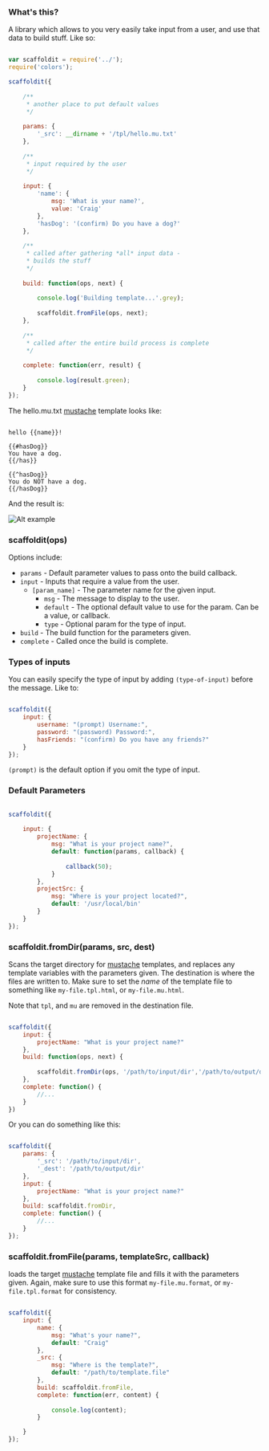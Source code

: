 
### What's this?

A library which allows to you very easily take input from a user, and use that data to build stuff. Like so: 


```javascript

var scaffoldit = require('../');
require('colors');

scaffoldit({
	
	/**
	 * another place to put default values
	 */
	
	params: {
		'_src': __dirname + '/tpl/hello.mu.txt'
	},
	
	/**
	 * input required by the user
	 */
	
	input: {
		'name': {
			msg: 'What is your name?',
			value: 'Craig'
		},
		'hasDog': '(confirm) Do you have a dog?'
	},
	
	/**
	 * called after gathering *all* input data - 
	 * builds the stuff
	 */
	
	build: function(ops, next) {
		
		console.log('Building template...'.grey);
		
		scaffoldit.fromFile(ops, next);
	},
	
	/**
	 * called after the entire build process is complete
	 */
	
	complete: function(err, result) {
		
		console.log(result.green);
	}
});

````

The hello.mu.txt [mustache](https://github.com/janl/mustache.js) template looks like:


````text

hello {{name}}!

{{#hasDog}}
You have a dog.
{{/has}}

{{^hasDog}}
You do NOT have a dog.
{{/hasDog}}

````

And the result is: 

![Alt example](http://i.imgur.com/3Q9Fa.png)


### scaffoldit(ops)

Options include:

- `params` - Default parameter values to pass onto the build callback.
- `input` - Inputs that require a value from the user.
	- `[param_name]` - The parameter name for the given input.
		- `msg` - The message to display to the user.
		- `default` - The optional default value to use for the param. Can be a value, or callback.
		- `type` - Optional param for the type of input.
- `build` - The build function for the parameters given.
- `complete` - Called once the build is complete.


### Types of inputs

You can easily specify the type of input by adding `(type-of-input)` before the message. Like to:

````javascript

scaffoldit({
	input: {
		username: "(prompt) Username:",
		password: "(password) Password:",
		hasFriends: "(confirm) Do you have any friends?"
	}
});

````

`(prompt)` is the default option if you omit the type of input.


### Default Parameters

````javascript

scaffoldit({
	
	input: {
		projectName: {
			msg: "What is your project name?",
			default: function(params, callback)	{ 
				
				callback(50);
			}
		},
		projectSrc: {
			msg: "Where is your project located?",
			default: '/usr/local/bin'
		}
	}
});

````


### scaffoldit.fromDir(params, src, dest)

Scans the target directory for [mustache](https://github.com/janl/mustache.js) templates, and replaces any template variables with the parameters given. The destination is where the files are written to. Make sure to set the *name* of the template file to something like `my-file.tpl.html`, or `my-file.mu.html`.

Note that `tpl`, and `mu` are removed in the destination file.

````javascript

scaffoldit({
	input: {
		projectName: "What is your project name?"
	},
	build: function(ops, next) {
		
		scaffoldit.fromDir(ops, '/path/to/input/dir','/path/to/output/dir');
	},
	complete: function() {
		//...
	}
})

````

Or you can do something like this:

````javascript

scaffoldit({
	params: {
		'_src': '/path/to/input/dir',
		'_dest': '/path/to/output/dir'
	},
	input: {
		projectName: "What is your project name?"
	},
	build: scaffoldit.fromDir,
	complete: function() {
		//...
	}
});

````


### scaffoldit.fromFile(params, templateSrc, callback)

loads the target [mustache](https://github.com/janl/mustache.js) template file and fills it with the parameters given. Again, make sure to use this format `my-file.mu.format`, or `my-file.tpl.format` for consistency.

````javascript

scaffoldit({
	input: {
		name: {
			msg: "What's your name?",
			default: "Craig"
		},
		_src: {
			msg: "Where is the template?",
			default: "/path/to/template.file"
		},
		build: scaffoldit.fromFile,
		complete: function(err, content) {
			
			console.log(content);
		}

	}
});

````



